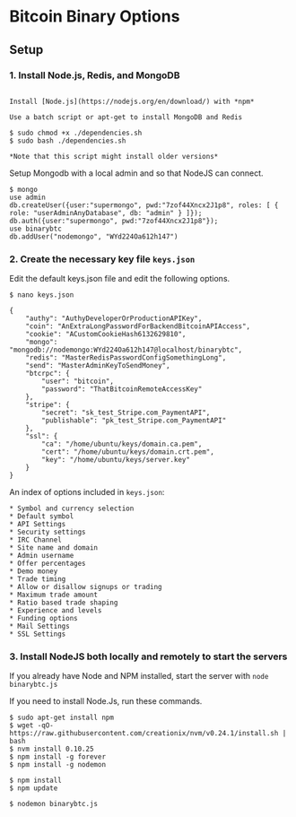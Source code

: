 # Bitcoin Binary Options

## Setup

### 1. Install Node.js, Redis, and MongoDB
```

Install [Node.js](https://nodejs.org/en/download/) with *npm*

Use a batch script or apt-get to install MongoDB and Redis

$ sudo chmod +x ./dependencies.sh
$ sudo bash ./dependencies.sh

*Note that this script might install older versions*

```
Setup Mongodb with a local admin and so that NodeJS can connect. 
```
$ mongo
use admin
db.createUser({user:"supermongo", pwd:"7zof44Xncx2J1p8", roles: [ { role: "userAdminAnyDatabase", db: "admin" } ]});
db.auth({user:"supermongo", pwd:"7zof44Xncx2J1p8"});
use binarybtc
db.addUser("nodemongo", "WYd224Oa612h147")
```

### 2. Create the necessary key file `keys.json`
Edit the default keys.json file and edit the following options.
```
$ nano keys.json

{
	"authy": "AuthyDeveloperOrProductionAPIKey",
	"coin": "AnExtraLongPasswordForBackendBitcoinAPIAccess",
	"cookie": "ACustomCookieHash6132629810",
	"mongo": "mongodb://nodemongo:WYd224Oa612h147@localhost/binarybtc",
	"redis": "MasterRedisPasswordConfigSomethingLong",
	"send": "MasterAdminKeyToSendMoney",
    "btcrpc": {
        "user": "bitcoin",
        "password": "ThatBitcoinRemoteAccessKey"
	},
	"stripe": { 
		"secret": "sk_test_Stripe.com_PaymentAPI",
		"publishable": "pk_test_Stripe.com_PaymentAPI" 
	},
	"ssl": {
		"ca": "/home/ubuntu/keys/domain.ca.pem",
		"cert": "/home/ubuntu/keys/domain.crt.pem",
		"key": "/home/ubuntu/keys/server.key"
	}
}

```
An index of options included in `keys.json`:

	* Symbol and currency selection
	* Default symbol
	* API Settings
	* Security settings
	* IRC Channel
	* Site name and domain 
	* Admin username
	* Offer percentages
	* Demo money
	* Trade timing
	* Allow or disallow signups or trading
	* Maximum trade amount
	* Ratio based trade shaping
	* Experience and levels
	* Funding options
	* Mail Settings
	* SSL Settings

### 3. Install NodeJS both locally and remotely to start the servers

If you already have Node and NPM installed, start the server with `node binarybtc.js`

If you need to install Node.Js, run these commands.
```
$ sudo apt-get install npm
$ wget -qO- https://raw.githubusercontent.com/creationix/nvm/v0.24.1/install.sh | bash
$ nvm install 0.10.25
$ npm install -g forever
$ npm install -g nodemon

$ npm install
$ npm update
     
$ nodemon binarybtc.js

```
